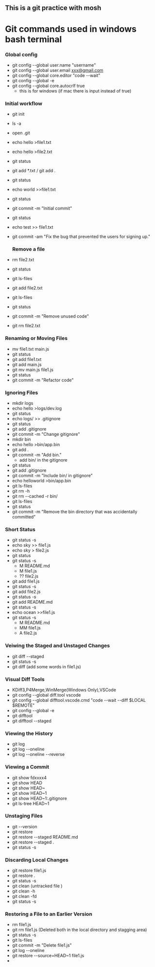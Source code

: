 This is a git practice with mosh 
---
# Git commands used in windows bash terminal
### Global config
- git config --global user.name "username"
- git config --global user.email xxx@gmail.com
- git config --global core.editor "code --wait"
- git config --global -e
- git config --global core.autocrlf true 
  - this is for windows (if mac there is input instead of true)
### Initial workflow
- git init  
- ls -a 
- open .git
- echo hello >file1.txt
- echo hello >file2.txt
- git status
- git add *.txt  / git add . 
- git status
- echo world >>file1.txt
- git status
- git commit -m "Initial commit"
- git status
- echo test >> file1.txt
- git commit -am "Fix the bug that prevented the users for signing up."

  ### Remove a file
- rm file2.txt
- git status
- git ls-files
- git add file2.txt
- git ls-files
- git status
- git commit -m "Remove unused code"
- git rm file2.txt

### Renaming or Moving Files
- mv file1.txt main.js
- git status
- git add file1.txt
- git add main.js
- git mv main.js file1.js
- git status
- git commit -m "Refactor code"

### Ignoring Files
- mkdir logs
- echo hello >logs/dev.log
- git status
- echo logs/ >> .gitignore
- git status
- git add .gitignore
- git commit -m "Change gitignore"
- mkdir bin 
- echo hello >bin/app.bin
- git add .
- git commit -m "Add bin."
  - add bin/ in the gitignore
- git status
- git add .gitignore
- git commit -m "Include bin/ in gitignore"
- echo helloworld >bin/app.bin
- git ls-files
- git rm -h
- git rm --cached -r bin/
- git ls-files
- git status
- git commit -m "Remove the bin directory that was accidentally committed"
###  Short Status
- git status -s 
- echo sky >> file1.js
- echo sky > file2.js
- git status
- git status -s 
  - M README.md
  - M file1.js
  - ?? file2.js
- git add file1.js
- git status -s 
- git add file2.js
- git status -s 
- git add README.md
- git status -s 
- echo ocean >>file1.js
- git status -s 
  - M  README.md
  - MM file1.js
  - A  file2.js
### Veiwing the Staged and Unstaged Changes
- git diff --staged
- git status -s 
- git diff (add some words in file1.js)
### Visual Diff Tools
- KDiff3,P4Merge,WinMerge(Windows Only),VSCode
- git config --global diff.tool vscode
- git config --global difftool.vscode.cmd "code --wait --diff $LOCAL $REMOTE"
- git config --global -e 
- git difftool
- git difftool --staged
### Viewing the History
- git log
- git log --oneline
- git log --oneline --reverse
### Viewing a Commit
- git show fdxxxx4
- git show HEAD
- git show HEAD~
- git show HEAD~1
- git show HEAD~1:.gitignore
- git ls-tree HEAD~1
### Unstaging Files
- git --version 
- git restore
- git restore --staged README.md
- git restore --staged .
- git status -s 
### Discarding Local Changes
- git restore file1.js
- git restore . 
- git status -s 
- git clean (untracked file )
- git clean -h 
- git clean -fd 
- git status -s 
### Restoring a File to an Earlier Version
- rm file1.js
- git rm file1.js (Deleted both in the local directory and stagging area)
- git status -s 
- git ls-files
- git commit -m "Delete file1.js"
- git log --oneline 
- git restore --source=HEAD~1 file1.js
- 